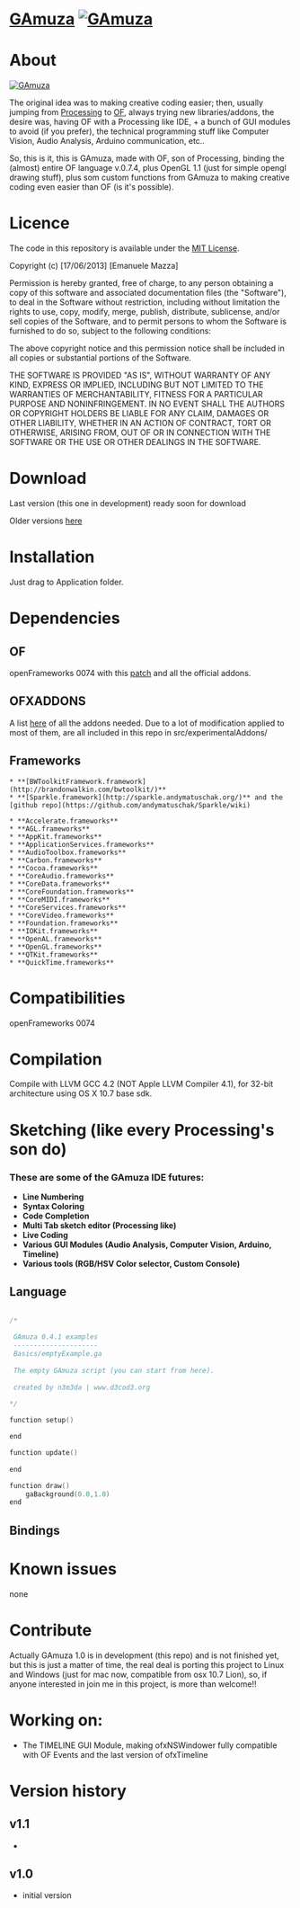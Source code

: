 # [GAmuza](http://www.gamuza.cc) [![GAmuza](http://gamuza.d3cod3.org/graphics/gaLogo.png)](http://www.gamuza.cc)


# About

[![GAmuza](http://gamuza.d3cod3.org/graphics/gaIDE.jpg)](http://www.gamuza.cc)

The original idea was to making creative coding easier; then, usually jumping from [Processing](http://www.processing.org) to [OF](http://www.openframeworks.cc), always trying new libraries/addons, the desire was, having OF with a Processing like IDE, + a bunch of GUI modules to avoid (if you prefer), the technical programming stuff like Computer Vision, Audio Analysis, Arduino communication, etc..

So, this is it, this is GAmuza, made with OF, son of Processing, binding the (almost) entire OF language v.0.7.4, plus OpenGL 1.1 (just for simple opengl drawing stuff), plus som custom functions from GAmuza to making creative coding even easier than OF (is it's possible).

# Licence

The code in this repository is available under the [MIT License](https://secure.wikimedia.org/wikipedia/en/wiki/Mit_license).

Copyright (c) [17/06/2013] [Emanuele Mazza]

Permission is hereby granted, free of charge, to any person obtaining a copy of this software and associated documentation files (the "Software"), to deal in the Software without restriction, including without limitation the rights to use, copy, modify, merge, publish, distribute, sublicense, and/or sell copies of the Software, and to permit persons to whom the Software is furnished to do so, subject to the following conditions:

The above copyright notice and this permission notice shall be included in all copies or substantial portions of the Software.

THE SOFTWARE IS PROVIDED "AS IS", WITHOUT WARRANTY OF ANY KIND, EXPRESS OR IMPLIED, INCLUDING BUT NOT LIMITED TO THE WARRANTIES OF MERCHANTABILITY, FITNESS FOR A PARTICULAR PURPOSE AND NONINFRINGEMENT. IN NO EVENT SHALL THE AUTHORS OR COPYRIGHT HOLDERS BE LIABLE FOR ANY CLAIM, DAMAGES OR OTHER LIABILITY, WHETHER IN AN ACTION OF CONTRACT, TORT OR OTHERWISE, ARISING FROM, OUT OF OR IN CONNECTION WITH THE SOFTWARE OR THE USE OR OTHER DEALINGS IN THE SOFTWARE.


# Download

Last version (this one in development) ready soon for download

Older versions [here](http://gamuza.d3cod3.org/download/)


# Installation

Just drag to Application folder.

# Dependencies

 ## OF

 openFrameworks 0074 with this [patch](https://github.com/d3cod3/GAmuza/gaPatch.patch) and all the official addons.


 ## OFXADDONS

 A list [here](https://github.com/d3cod3/GAmuza/gaAddonsList) of all the addons needed.
 Due to a lot of modification applied to most of them, are all included in this repo in src/experimentalAddons/

 ## Frameworks

 	* **[BWToolkitFramework.framework](http://brandonwalkin.com/bwtoolkit/)** 
 	* **[Sparkle.framework](http://sparkle.andymatuschak.org/)** and the [github repo](https://github.com/andymatuschak/Sparkle/wiki)

 	* **Accelerate.frameworks**
 	* **AGL.frameworks**
 	* **AppKit.frameworks**
 	* **ApplicationServices.frameworks**
 	* **AudioToolbox.frameworks**
 	* **Carbon.frameworks**
 	* **Cocoa.frameworks**
 	* **CoreAudio.frameworks**
 	* **CoreData.frameworks**
 	* **CoreFoundation.frameworks**
 	* **CoreMIDI.frameworks**
 	* **CoreServices.frameworks**
 	* **CoreVideo.frameworks**
 	* **Foundation.frameworks**
 	* **IOKit.frameworks**
 	* **OpenAL.frameworks**
 	* **OpenGL.frameworks**
 	* **QTKit.frameworks**
 	* **QuickTime.frameworks**

 ## 

# Compatibilities

openFrameworks 0074

# Compilation

Compile with LLVM GCC 4.2 (NOT Apple LLVM Compiler 4.1), for 32-bit architecture using OS X 10.7 base sdk.

# Sketching (like every Processing's son do)

### These are some of the GAmuza IDE futures:

 * **Line Numbering**
 * **Syntax Coloring**
 * **Code Completion**
 * **Multi Tab sketch editor (Processing like)**
 * **Live Coding**
 * **Various GUI Modules (Audio Analysis, Computer Vision, Arduino, Timeline)**
 * **Various tools (RGB/HSV Color selector, Custom Console)**

## Language
```c++

/* 
   
 GAmuza 0.4.1 examples 
 ---------------------
 Basics/emptyExample.ga
 
 The empty GAmuza script (you can start from here).
 
 created by n3m3da | www.d3cod3.org
 
*/

function setup()

end

function update()
    
end

function draw()
    gaBackground(0.0,1.0)
end

```
 

## Bindings



# Known issues

none


# Contribute

Actually GAmuza 1.0 is in development (this repo) and is not finished yet, but this is just a matter of time, the real deal is porting this project to Linux and Windows (just for mac now, compatible from osx 10.7 Lion), so, if anyone interested in join me in this project, is more than welcome!!

# Working on:

 * The TIMELINE GUI Module, making ofxNSWindower fully compatible with OF Events and the last version of ofxTimeline

# Version history

## v1.1
 * 

## v1.0
 
 * initial version
